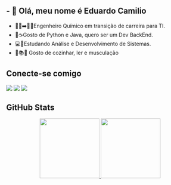 ## - 👋 Olá, meu nome é Eduardo Camilio
- 👨‍🔬➡️🧑‍💻Engenheiro Químico em transição de carreira para TI.
- 🐍☕Gosto de Python e Java, quero ser um Dev BackEnd.
- 💻📱Estudando Análise e Desenvolvimento de Sistemas.
- 🥣📚💪 Gosto de cozinhar, ler e musculação

 
 ## Conecte-se comigo
 
<div> 
  <a href="https://www.linkedin.com/in/eduardocamilio/" target="_blank"><img src="https://img.shields.io/badge/-LinkedIn-%230077B5?style=for-the-badge&logo=linkedin&logoColor=white" target="_blank"></a> 
  <a href = "eduardocamilio2011@gmail.com"><img src="https://img.shields.io/badge/-Gmail-%23333?style=for-the-badge&logo=gmail&logoColor=white" target="_blank"></a>
  <a href="https://instagram.com/eduardocamilio" target="_blank"><img src="https://img.shields.io/badge/-Instagram-%23E4405F?style=for-the-badge&logo=instagram&logoColor=white" target="_blank"></a>

 
</div>

## GitHub Stats

<div align="center">
  <a href="https://github.com/eduardocamilio">
  <img height="160rem" src="https://github-readme-stats.vercel.app/api?username=eduardocamilio&show_icons=true&theme=tokyonight&include_all_commits=true&count_private=true"/>
  <img height="160rem" src="https://github-readme-stats.vercel.app/api/top-langs/?username=eduardocamilio&layout=compact&langs_count=7&theme=tokyonight"/>
</div>



</div>
